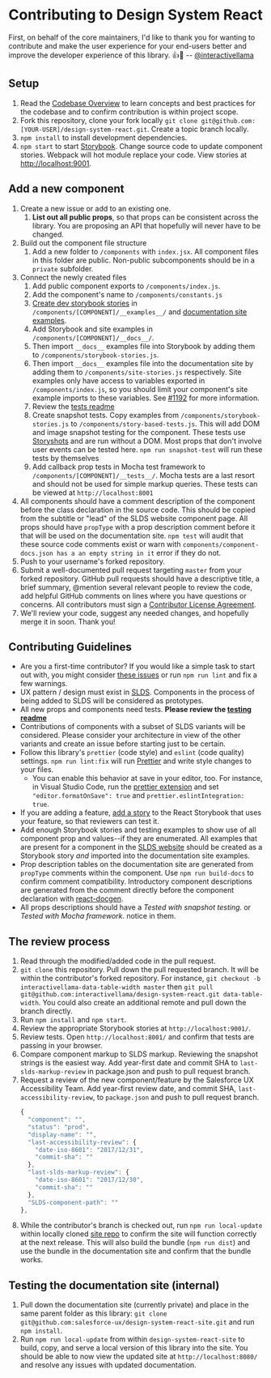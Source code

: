 # Contributing to Design System React

First, on behalf of the core maintainers, I'd like to thank you for wanting to contribute and make the user experience for your end-users better and improve the developer experience of this library. :+1::tada: -- [@interactivellama](https://github.com/interactivellama/)

## Setup

1. Read the [Codebase Overview](docs/codebase-overview.md) to learn concepts and best practices for the codebase and to confirm contribution is within project scope.
1. Fork this repository, clone your fork locally `git clone git@github.com:[YOUR-USER]/design-system-react.git`. Create a topic branch locally.
1. `npm install` to install development dependencies.
1. `npm start` to start [Storybook](https://storybook.js.org/). Change source code to update component stories. Webpack will hot module replace your code. View stories at [http://localhost:9001](http://localhost:9001).

## Add a new component

1. Create a new issue or add to an existing one.
   1. **List out all public props**, so that props can be consistent across the library. You are proposing an API that hopefully will never have to be changed.
1. Build out the component file structure
   1. Add a new folder to `/components` with `index.jsx`. All component files in this folder are public. Non-public subcomponents should be in a `private` subfolder.
1. Connect the newly created files
   1. Add public component exports to `/components/index.js`.
   1. Add the component's name to `/components/constants.js`
   1. [Create dev storybook stories](https://design-system-react-components.herokuapp.com/) in `/components/[COMPONENT]/__examples__/` and [documentation site examples](https://react.lightningdesignsystem.com/).
   1. Add Storybook and site examples in `/components/[COMPONENT]/__docs__/`.
   1. Then import `__docs__` examples file into Storybook by adding them to `/components/storybook-stories.js`.
   1. Then import `__docs__` examples file into the documentation site by adding them to `/components/site-stories.js` respectively. Site examples only have access to variables exported in `/components/index.js`, so you should limit your component's site example imports to these variables. See [#1192](https://github.com/salesforce/design-system-react/issues/1192) for more information.
   1. Review the [tests readme](/tests/README.md)
   1. Create snapshot tests. Copy examples from `/components/storybook-stories.js` to `/components/story-based-tests.js`. This will add DOM and image snapshot testing for the component. These tests use [Storyshots](https://github.com/storybooks/storybook/tree/master/addons/storyshots) and are run without a DOM. Most props that don't involve user events can be tested here. `npm run snapshot-test` will run these tests by themselves
   1. Add callback prop tests in Mocha test framework to `/components/[COMPONENT]/__tests__/`. Mocha tests are a last resort and should not be used for simple markup queries. These tests can be viewed at `http://localhost:8001`
1. All components should have a comment description of the component before the class declaration in the source code. This should be copied from the subtitle or "lead" of the SLDS website component page. All props should have `propType` with a prop description comment before it that will be used on the documentation site. `npm test` will audit that these source code comments exist or warn with `components/component-docs.json has a an empty string in it` error if they do not.
1. Push to your username's forked repository.
1. Submit a well-documented pull request targeting `master` from your forked repository. GitHub pull requests should have a descriptive title, a brief summary, @mention several relevant people to review the code, add helpful GitHub comments on lines where you have questions or concerns. All contributors must sign a [Contributor License Agreement](https://cla.salesforce.com/sign-cla).
1. We'll review your code, suggest any needed changes, and hopefully merge it in soon. Thank you!

## Contributing Guidelines

* Are you a first-time contributor? If you would like a simple task to start out with, you might consider [these issues](https://deepscan.io/dashboard/#view=project&pid=1475&bid=4666&subview=issues) or run `npm run lint` and fix a few warnings.
* UX pattern / design must exist in [SLDS](https://www.lightningdesignsystem.com/). Components in the process of being added to SLDS will be considered as prototypes.
* All new props and components need tests. **Please review the [testing readme](/tests/README.md)**
* Contributions of components with a subset of SLDS variants will be considered. Please consider your architecture in view of the other variants and create an issue before starting just to be certain.
* Follow this library's `prettier` (code style) and `eslint` (code quality) settings. `npm run lint:fix` will run [Prettier](https://prettier.io/) and write style changes to your files.
  * You can enable this behavior at save in your editor, too. For instance, in Visual Studio Code, run the [prettier extension](https://marketplace.visualstudio.com/items?itemName=esbenp.prettier-vscode) and set `"editor.formatOnSave": true` and `prettier.eslintIntegration: true`.
* If you are adding a feature, [add a story](https://storybook.js.org/basics/writing-stories/) to the React Storybook that uses your feature, so that reviewers can test it.
* Add enough Storybook stories and testing examples to show use of all component prop and values--if they are enumerated. All examples that are present for a component in the [SLDS website](https://www.lightningdesignsystem.com/) should be created as a Storybook story _and_ imported into the documentation site examples.
* Prop description tables on the documentation site are generated from `propType` comments within the component. Use `npm run build-docs` to confirm comment compatibility. Introductory component descriptions are generated from the comment directly before the component declaration with [react-docgen](https://github.com/reactjs/react-docgen).
* All props descriptions should have a _Tested with snapshot testing._ or _Tested with Mocha framework._ notice in them.

## The review process

1. Read through the modified/added code in the pull request.
1. `git clone` this repository. Pull down the pull requested branch. It will be within the contributor's forked repository. For instance, `git checkout -b interactivellama-data-table-width master` then `git pull git@github.com:interactivellama/design-system-react.git data-table-width`. You could also create an additional remote and pull down the branch directly.
1. Run `npm install` and `npm start`.
1. Review the appropriate Storybook stories at `http://localhost:9001/`.
1. Review tests. Open `http://localhost:8001/` and confirm that tests are passing in your browser.
1. Compare component markup to SLDS markup. Reviewing the snapshot strings is the easiest way. Add year-first date and commit SHA to `last-slds-markup-review` in package.json and push to pull request branch.
1. Request a review of the new component/feature by the Salesforce UX Accessibility Team. Add year-first review date, and commit SHA, `last-accessibility-review`, to `package.json` and push to pull request branch.
   ```js
   {
     "component": "",
     "status": "prod",
     "display-name": "",
     "last-accessibility-review": {
       "date-iso-8601": "2017/12/31",
       "commit-sha": ""
     },
     "last-slds-markup-review": {
       "date-iso-8601": "2017/12/30",
       "commit-sha": ""
     },
     "SLDS-component-path": ""
   },
   ```
1. While the contributor's branch is checked out, run `npm run local-update` within locally cloned [site repo](https://github.com/salesforce-ux/design-system-react-site) to confirm the site will function correctly at the next release. This will also build the bundle (`npm run dist`) and use the bundle in the documentation site and confirm that the bundle works.

## Testing the documentation site (internal)

1. Pull down the documentation site (currently private) and place in the same parent folder as this library: `git clone git@github.com:salesforce-ux/design-system-react-site.git` and run `npm install`.
1. Run `npm run local-update` from within `design-system-react-site` to build, copy, and serve a local version of this library into the site. You should be able to now view the updated site at `http://localhost:8080/` and resolve any issues with updated documentation.
